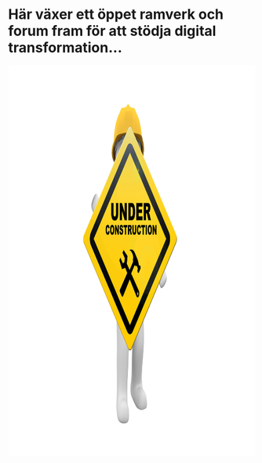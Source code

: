 # Här växer ett öppet ramverk och forum fram för att stödja digital transformation...
<img src="/pic/maintenance.png" alt="Under construction" style="height: 800px; width:600px;"/>
